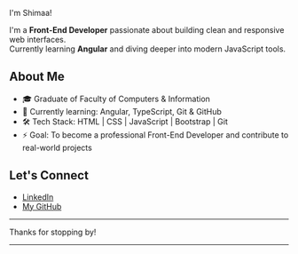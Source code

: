 I'm Shimaa!  

I'm a **Front-End Developer** passionate about building clean and responsive web interfaces.  
Currently learning **Angular** and diving deeper into modern JavaScript tools.

## About Me
- 🎓 Graduate of Faculty of Computers & Information
- 🌱 Currently learning: Angular, TypeScript, Git & GitHub
- 🛠️ Tech Stack: HTML | CSS | JavaScript | Bootstrap | Git
- ⚡ Goal: To become a professional Front-End Developer and contribute to real-world projects

## Let's Connect
- [LinkedIn](https://www.linkedin.com/in/shimaa-mostafa-59bb1b318/)
- [My GitHub](https://github.com/Shimaa4098)

---

Thanks for stopping by!


---

<!--
**Shimaa4098/Shimaa4098** is a ✨ _special_ ✨ repository because its `README.md` (this file) appears on your GitHub profile.

Here are some ideas to get you started:

- 🔭 I’m currently working on ...
- 🌱 I’m currently learning ...
- 👯 I’m looking to collaborate on ...
- 🤔 I’m looking for help with ...
- 💬 Ask me about ...
- 📫 How to reach me: ...
- 😄 Pronouns: ...
- ⚡ Fun fact: ...
-->
